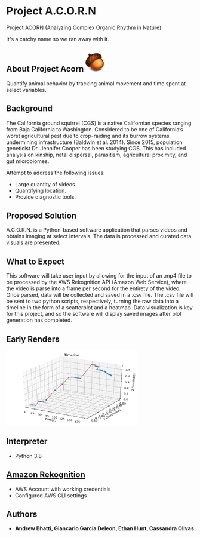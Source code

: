 # Project A.C.O.R.N
Project ACORN (Analyzing Complex Organic Rhythm in Nature)

It's a catchy name so we ran away with it. 

## About Project Acorn <img src="https://github.com/Ethanph89/ProjectACORN/blob/featureTimeline/assets/acorn.png" width="50" height="50">
Quantify animal behavior by tracking animal movement and time spent at select variables.

## Background
The California ground squirrel (CGS) is a native Californian species ranging from Baja California to Washington. 
Considered to be one of California’s worst agricultural pest due to crop-raiding and its burrow systems undermining infrastructure (Baldwin et al. 2014). 
Since 2015, population geneticist Dr. Jennifer Cooper has been studying CGS. This has included analysis on kinship, natal dispersal, parasitism, agricultural proximity, and gut microbiomes. 

Attempt to address the following issues:
* Large quantity of videos.
* Quantifying location.
* Provide diagnostic tools. 


## Proposed Solution
A.C.O.R.N. is a Python-based software application that parses videos and obtains imaging at select intervals. The data is processed and curated data visuals are presented.

## What to Expect
This software will take user input by allowing for the input of an .mp4 file to be processed by the AWS Rekognition API (Amazon Web Service), where the video is parse into a frame per second for the entirety of the video. Once parsed, data will be collected and saved in a .csv file. The .csv file will be sent to two python scripts, respectively, turning the raw data into a timeline in the form of a scatterplot and a heatmap. Data visualization is key for this project, and so the software will display saved images after plot generation has completed.  

## Early Renders
<img src="https://github.com/Ethanph89/ProjectACORN/blob/featureTimeline/assets/data.png" width="350" height="200">

## Interpreter
* Python 3.8

## [Amazon Rekognition](https://aws.amazon.com/rekognition/)
* AWS Account with working credentials
* Configured AWS CLI settings
 
## Authors
* **Andrew Bhatti, Giancarlo Garcia Deleon, Ethan Hunt, Cassandra Olivas**
